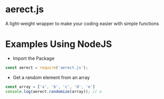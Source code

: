 # aerect.js
A light-weight wrapper to make your coding easier with simple functions

# Examples Using NodeJS
- Import the Package
```js
const aerect = require('aerect.js');
```
- Get a random element from an array
```js
const array = ['a', 'b', 'c', 'd', 'e']
console.log(aerect.randomize(array)); // a
```


